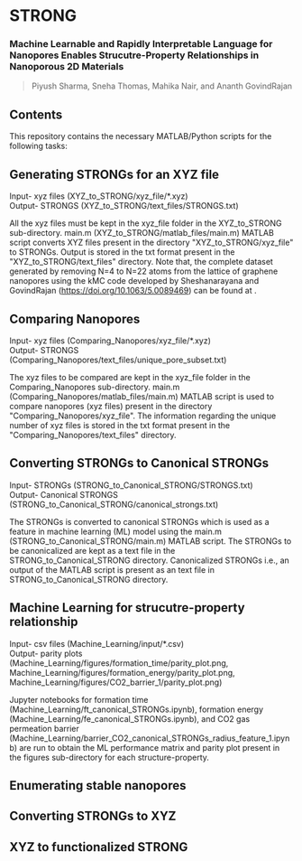 # STRONG

### Machine Learnable and Rapidly Interpretable Language for Nanopores Enables Strucutre-Property Relationships in Nanoporous 2D Materials
> Piyush Sharma, Sneha Thomas, Mahika Nair, and Ananth GovindRajan

## Contents
This repository contains the necessary MATLAB/Python scripts for the following tasks:

## Generating STRONGs for an XYZ file
Input- xyz files (XYZ_to_STRONG/xyz_file/*.xyz) <br>
Output- STRONGS (XYZ_to_STRONG/text_files/STRONGS.txt)

All the xyz files must be kept in the xyz_file folder in the XYZ_to_STRONG sub-directory. main.m (XYZ_to_STRONG/matlab_files/main.m) MATLAB script converts XYZ files present in the directory "XYZ_to_STRONG/xyz_file" to STRONGs. Output is stored in the txt format present in the "XYZ_to_STRONG/text_files" directory.
Note that, the complete dataset generated by removing N=4 to N=22 atoms from the lattice of graphene nanopores using the kMC code developed by Sheshanarayana and GovindRajan (https://doi.org/10.1063/5.0089469) can be found at .

## Comparing Nanopores
Input- xyz files (Comparing_Nanopores/xyz_file/*.xyz) <br>
Output- STRONGS (Comparing_Nanopores/text_files/unique_pore_subset.txt)

The xyz files to be compared are kept in the xyz_file folder in the Comparing_Nanopores sub-directory. main.m (Comparing_Nanopores/matlab_files/main.m) MATLAB script is used to compare nanopores (xyz files) present in the directory "Comparing_Nanopores/xyz_file". The information regarding the unique number of xyz files is stored in the txt format present in the "Comparing_Nanopores/text_files" directory.

## Converting STRONGs to Canonical STRONGs
Input- STRONGs (STRONG_to_Canonical_STRONG/STRONGS.txt) <br>
Output- Canonical STRONGS (STRONG_to_Canonical_STRONG/canonical_strongs.txt)

The STRONGs is converted to canonical STRONGs which is used as a feature in machine learning (ML) model using the main.m (STRONG_to_Canonical_STRONG/main.m) MATLAB script. The STRONGs to be canonicalized are kept as a text file in the STRONG_to_Canonical_STRONG directory. Canonicalized STRONGs i.e., an output of the MATLAB script is present as an text file in STRONG_to_Canonical_STRONG directory. 

## Machine Learning for strucutre-property relationship
Input- csv files (Machine_Learning/input/*.csv) <br>
Output- parity plots (Machine_Learning/figures/formation_time/parity_plot.png, Machine_Learning/figures/formation_energy/parity_plot.png, Machine_Learning/figures/CO2_barrier_1/parity_plot.png)

Jupyter notebooks for formation time (Machine_Learning/ft_canonical_STRONGs.ipynb), formation energy (Machine_Learning/fe_canonical_STRONGs.ipynb), and CO2 gas permeation barrier (Machine_Learning/barrier_CO2_canonical_STRONGs_radius_feature_1.ipynb) are run to obtain the ML performance matrix and parity plot present in the figures sub-directory for each structure-property.  

## Enumerating stable nanopores


## Converting STRONGs to XYZ

## XYZ to functionalized STRONG




